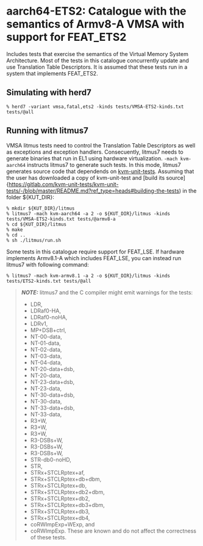 aarch64-ETS2: Catalogue with the semantics of Armv8-A VMSA with support for FEAT_ETS2
=====================================================================================

Includes tests that exercise the semantics of the Virtual Memory
System Architecture. Most of the tests in this catalogue concurrently
update and use Translation Table Descriptors. It is assumed that these
tests run in a system that implements FEAT_ETS2.

Simulating with herd7
---------------------

    % herd7 -variant vmsa,fatal,ets2 -kinds tests/VMSA-ETS2-kinds.txt tests/@all

Running with litmus7
--------------------

VMSA litmus tests need to control the Translation Table Descriptors as
well as exceptions and exception handlers. Consecuently, litmus7 needs
to generate binaries that run in EL1 using hardware
virtualization. `-mach kvm-aarch64` instructs litmus7 to generate such
tests. In this mode, litmus7 generates source code that dependends on
[kvm-unit-tests](http://www.linux-kvm.org/page/KVM-unit-tests). Assuming
that the user has downloaded a copy of kvm-unit-test and [build its
source]{https://gitlab.com/kvm-unit-tests/kvm-unit-tests/-/blob/master/README.md?ref_type=heads#building-the-tests)
in the folder ${KUT_DIR}:

    % mkdir ${KUT_DIR}/litmus
    % litmus7 -mach kvm-aarch64 -a 2 -o ${KUT_DIR}/litmus -kinds tests/VMSA-ETS2-kinds.txt tests/@armv8-a
    % cd ${KUT_DIR}/litmus
    % make
    % cd ..
    % sh ./litmus/run.sh

Some tests in this catalogue require support for FEAT_LSE. If hardware
implements Armv8.1-A which includes FEAT_LSE, you can instead run
litmus7 with following command:

    % litmus7 -mach kvm-armv8.1 -a 2 -o ${KUT_DIR}/litmus -kinds tests/ETS2-kinds.txt tests/@all

> **_NOTE:_** litmus7 and the C compiler might emit warnings for the tests:
> - LDR,
> - LDRaf0-HA,
> - LDRaf0-noHA,
> - LDRv1,
> - MP+DSB+ctrl,
> - NT-00-data,
> - NT-01-data,
> - NT-02-data,
> - NT-03-data,
> - NT-04-data,
> - NT-20-data+dsb,
> - NT-20-data,
> - NT-23-data+dsb,
> - NT-23-data,
> - NT-30-data+dsb,
> - NT-30-data,
> - NT-33-data+dsb,
> - NT-33-data,
> - R3+W,
> - R3+W,
> - R3+W,
> - R3-DSBs+W,
> - R3-DSBs+W,
> - R3-DSBs+W,
> - STR-db0-noHD,
> - STR,
> - STRx+STCLRptex+af,
> - STRx+STCLRptex+db+dbm,
> - STRx+STCLRptex+db,
> - STRx+STCLRptex+db2+dbm,
> - STRx+STCLRptex+db2,
> - STRx+STCLRptex+db3+dbm,
> - STRx+STCLRptex+db3,
> - STRx+STCLRptex+db4,
> - coRWImpExp+WExp, and
> - coRWImpExp.
> These are known and do not affect the correctness of these tests.
